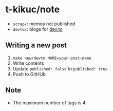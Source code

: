 # t-kikuc/note

- `scrap/`: memos not published
- `devto/`: blogs for [dev.to](https://dev.to/t-kikuc)

## Writing a new post

1. `make new/devto NAME=your-post-name`
2. Write contents
3. Update `published: false` to `published: true`
4. Push to GitHUb

## Note

- The maximum number of tags is 4.
